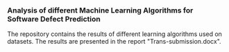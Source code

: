 ### Analysis of different Machine Learning Algorithms for Software Defect Prediction

The repository contains the results of different learning algorithms used on datasets. The results are presented in the report "Trans-submission.docx".
